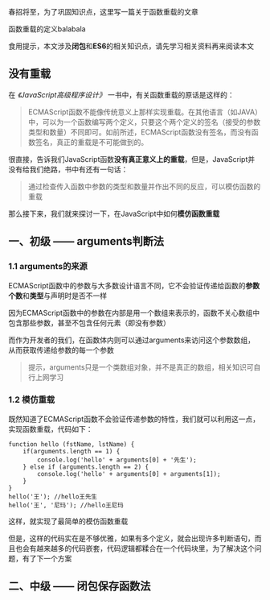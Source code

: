 春招将至，为了巩固知识点，这里写一篇关于函数重载的文章

函数重载的定义balabala

食用提示，本文涉及**闭包**和**ES6**的相关知识点，请先学习相关资料再来阅读本文

## 没有重载
在 *《JavaScript高级程序设计》* 一书中，有关函数重载的原话是这样的：
> ECMAScript函数不能像传统意义上那样实现重载。在其他语言（如JAVA）中，可以为一个函数编写两个定义，只要这个两个定义的签名（接受的参数类型和数量）不同即可。如前所述，ECMAScript函数没有签名，而没有函数签名，真正的重载是不可能做到的。

很直接，告诉我们JavaScript函数**没有真正意义上的重载**，但是，JavaScript并没有给我们绝路，书中有还有一句话：

> 通过检查传入函数中参数的类型和数量并作出不同的反应，可以模仿函数的重载

那么接下来，我们就来探讨一下，在JavaScript中如何**模仿函数重载**

## 一、初级 —— arguments判断法

### 1.1 arguments的来源
ECMAScript函数中的参数与大多数设计语言不同，它不会验证传递给函数的**参数个数**和**类型**与声明时是否不一样

因为ECMAScript函数中的参数在内部是用一个数组来表示的，函数不关心数组中包含那些参数，甚至不包含任何元素（即没有参数）

而作为开发者的我们，在函数体内则可以通过arguments来访问这个参数数组，从而获取传递给参数的每一个参数

> 提示，arguments只是一个类数组对象，并不是真正的数组，相关知识可自行上网学习

### 1.2 模仿重载
既然知道了ECMAScript函数不会验证传递参数的特性，我们就可以利用这一点，实现函数重载，代码如下：

```
function hello (fstName, lstName) {
    if(arguments.length == 1) {
        console.log('hello' + arguments[0] + '先生');
    } else if (arguments.length == 2) {
        console.log('hello' + arguments[0] + arguments[1]);
    }
}
hello('王'); //hello王先生
hello('王', '尼玛'); //hello王尼玛
```

这样，就实现了最简单的模仿函数重载

但是，这样的代码实在是不够优雅，如果有多个定义，就会出现许多判断语句，而且也会有越来越多的代码嵌套，代码逻辑都糅合在一个代码块里，为了解决这个问题，有了下一个方案

## 二、中级 —— 闭包保存函数法

